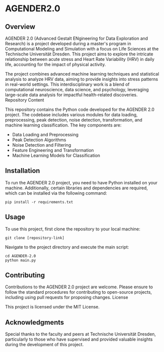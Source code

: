 # AGENDER2.0

## Overview

AGENDER 2.0 (Advanced Gestalt ENgineering for Data Exploration and Research) is a project developed during a master's program in Computational Modeling and Simulation with a focus on Life Sciences at the Technische Universität Dresden. This project aims to explore the intricate relationship between acute stress and Heart Rate Variability (HRV) in daily life, accounting for the impact of physical activity.

The project combines advanced machine learning techniques and statistical analysis to analyze HRV data, aiming to provide insights into stress patterns in real-world settings. This interdisciplinary work is a blend of computational neuroscience, data science, and psychology, leveraging large-scale data analysis for impactful health-related discoveries.
Repository Content

This repository contains the Python code developed for the AGENDER 2.0 project. The codebase includes various modules for data loading, preprocessing, peak detection, noise detection, transformation, and machine learning classification. The key components are:

- Data Loading and Preprocessing
- Peak Detection Algorithms
- Noise Detection and Filtering
- Feature Engineering and Transformation
- Machine Learning Models for Classification

## Installation

To run the AGENDER 2.0 project, you need to have Python installed on your machine. Additionally, certain libraries and dependencies are required, which can be installed via the following command:

```
pip install -r requirements.txt
```

## Usage

To use this project, first clone the repository to your local machine:

```
git clone [repository-link]
```

Navigate to the project directory and execute the main script:

```
cd AGENDER-2.0
python main.py
```

## Contributing

Contributions to the AGENDER 2.0 project are welcome. Please ensure to follow the standard procedures for contributing to open-source projects, including using pull requests for proposing changes.
License

This project is licensed under the MIT License.


## Acknowledgments

Special thanks to the faculty and peers at Technische Universität Dresden, particularly to those who have supervised and provided valuable insights during the development of this project.
